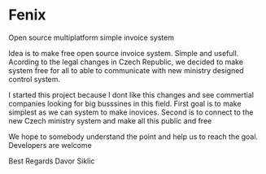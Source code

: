 # Fenix
Open source multiplatform simple invoice system

Idea is to make free open source invoice system. Simple and usefull. Acording to the legal changes in Czech Republic, we decided to make system free for all to able to communicate with new ministry designed control system.

I started this project because I dont like this changes and see commertial companies looking for big busssines in this field. First goal is to make simplest as we can system to make inovices. Second is to connect to the new Czech ministry system and make all this public and free


We hope to somebody understand the point and help us to reach the goal. Developers are welcome

Best Regards
Davor Siklic





